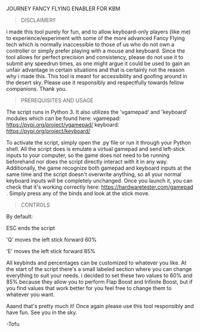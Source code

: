 JOURNEY FANCY FLYING ENABLER FOR KBM

> DISCLAIMER!!

i made this tool purely for fun, and to allow keyboard-only players (like me) to experience/experiment with some of the more advanced Fancy Flying tech which is normally inaccessible to those of us who do not own a controller or simply prefer playing with a mouse and keyboard. Since the tool allows for perfect precision and consistency, please do not use it to submit any speedrun times, as one might argue it could be used to gain an unfair advantage in certain situations and that is certainly not the reason why i made this. This tool is meant for accessibility and goofing around in the desert sky. Please use it responsibly and respectfully towards fellow companions. Thank you.

> PREREQUISITES AND USAGE

The script runs in Python 3. It also utilizes the 'vgamepad' and 'keyboard' modules which can be found here:
vgamepad: https://pypi.org/project/vgamepad/
keyboard: https://pypi.org/project/keyboard/

To activate the script, simply open the .py file or run it through your Python shell. All the script does is emulate a virtual gamepad and send left-stick inputs to your computer, so the game does not need to be running beforehand nor does the script directly interact with it in any way. Additionally, the game recognize both gamepad and keyboard inputs at the same time and the script doesn't overwrite anything, so all your normal keyboard inputs will be completely unchanged.
Once you launch it, you can check that it's working correctly here: https://hardwaretester.com/gamepad . Simply press any of the binds and look at the stick move.

> CONTROLS

By default:

ESC ends the script

'Q' moves the left stick forward 60%

'E' moves the left stick forward 85%


All keybinds and percentages can be customized to whatever you like. At the start of the script there's a small labeled section where you can change everything to suit your needs. i decided to set these two values to 60% and 85% because they allow you to perform Flap Boost and Infinite Boost, but if you find values that work better for you feel free to change them to whatever you want.

Aaand that's pretty much it! Once again please use this tool responsibly and have fun.
See you in the sky.

-Tofu
